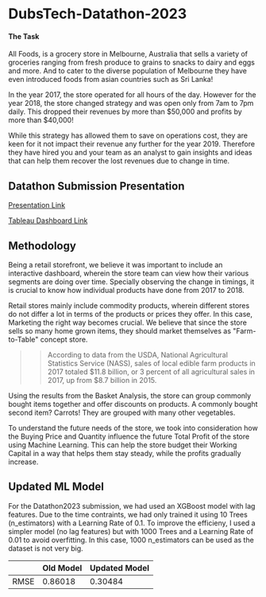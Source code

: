 # DubsTech-Datathon-2023

#### The Task

All Foods, is a grocery store in Melbourne, Australia that sells a variety of groceries ranging from fresh produce to grains to snacks to dairy and eggs and more. And to cater to the diverse population of Melbourne they have even introduced foods from asian countries such as Sri Lanka! 

In the year 2017, the store operated for all hours of the day. However for the year 2018, the store changed strategy and was open only from 7am to 7pm daily. This dropped their revenues by more than $50,000 and profits by more than $40,000!

While this strategy has allowed them to save on operations cost, they are keen for it not impact their revenue any further for the year 2019. Therefore they have hired you and your team as an analyst to gain insights and ideas that can help them recover the lost revenues due to change in time. 

## Datathon Submission Presentation

[Presentation Link](https://docs.google.com/presentation/d/1nb3SO0GwrA2altb8U1LN08yKqxB0s_uy4rKRcNzoAgo/edit?usp=sharing)

[Tableau Dashboard Link](https://public.tableau.com/app/profile/pragya.verma6604/viz/OrcaCorps_RetailAnalysis/What-ifAnalysis?publish=yes)


## Methodology

Being a retail storefront, we believe it was important to include an interactive dashboard, wherein the store team can view how their various segments are doing over time. Specially observing the change in timings, it is crucial to know how individual products have done from 2017 to 2018. 

Retail stores mainly include commodity products, wherein different stores do not differ a lot in terms of the products or prices they offer. In this case, Marketing the right way becomes crucial. We believe that since the store sells so many home grown items, they should market themselves as "Farm-to-Table" concept store.

>>According to data from the USDA, National Agricultural Statistics Service (NASS), sales of local edible farm products in 2017 totaled $11.8 billion, or 3 percent of all agricultural sales in 2017, up from $8.7 billion in 2015.

Using the results from the Basket Analysis, the store can group commonly bought items together and offer discounts on products. A commonly bought second item? Carrots! They are grouped with many other vegetables.

To understand the future needs of the store, we took into consideration how the Buying Price and Quantity influence the future Total Profit of the store using Machine Learning. This can help the store budget their Working Capital in a way that helps them stay steady, while the profits gradually increase.

## Updated ML Model

For the Datathon2023 submission, we had used an XGBoost model with lag features. Due to the time contraints, we had only trained it using 10 Trees (n_estimators) with a Learning Rate of 0.1.
To improve the efficieny, I used a simpler model (no lag features) but with 1000 Trees and a Learning Rate of 0.01 to avoid overfitting. In this case, 1000 n_estimators can be used as the dataset is not very big. 

|      |   Old Model   | Updated Model |
| -----| ------------- | ------------- |
| RMSE |    0.86018    |    0.30484    |
